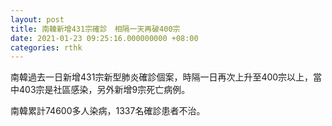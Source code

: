 ```yaml
---
layout: post
title: 南韓新增431宗確診　相隔一天再破400宗
date: 2021-01-23 09:25:16.000000000 +08:00
categories: rthk
---
```


南韓過去一日新增431宗新型肺炎確診個案，時隔一日再次上升至400宗以上，當中403宗是社區感染，另外新增9宗死亡病例。

南韓累計74600多人染病，1337名確診患者不治。
